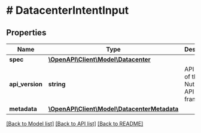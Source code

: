 # # DatacenterIntentInput

## Properties

Name | Type | Description | Notes
------------ | ------------- | ------------- | -------------
**spec** | [**\OpenAPI\Client\Model\Datacenter**](Datacenter.md) |  |
**api_version** | **string** | API Version of the Nutanix v3 API framework. | [optional] [default to '3.1.0']
**metadata** | [**\OpenAPI\Client\Model\DatacenterMetadata**](DatacenterMetadata.md) |  |

[[Back to Model list]](../../README.md#models) [[Back to API list]](../../README.md#endpoints) [[Back to README]](../../README.md)
